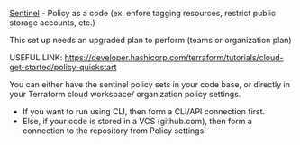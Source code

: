 [Sentinel](./6%20-%20sentinel%20policies/) - Policy as a code (ex. enfore tagging resources, restrict public storage accounts, etc.)

This set up needs an upgraded plan to perform (teams or organization plan)

USEFUL LINK: https://developer.hashicorp.com/terraform/tutorials/cloud-get-started/policy-quickstart

You can either have the sentinel policy sets in your code base, or directly in your Terraform cloud workspace/ organization policy settings.

- If you want to run using CLI, then form a CLI/API connection first.
- Else, if your code is stored in a VCS (github.com), then form a connection to the repository from Policy settings.